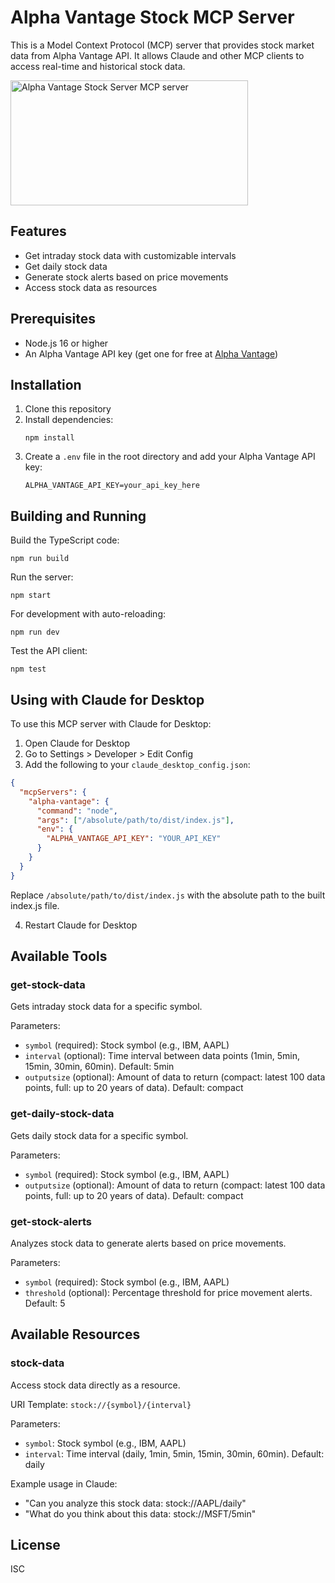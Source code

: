 # Alpha Vantage Stock MCP Server

This is a Model Context Protocol (MCP) server that provides stock market data from Alpha Vantage API. It allows Claude and other MCP clients to access real-time and historical stock data.

<a href="https://glama.ai/mcp/servers/1ujui2kmxd">
  <img width="380" height="200" src="https://glama.ai/mcp/servers/1ujui2kmxd/badge" alt="Alpha Vantage Stock Server MCP server" />
</a>

## Features

- Get intraday stock data with customizable intervals
- Get daily stock data
- Generate stock alerts based on price movements
- Access stock data as resources

## Prerequisites

- Node.js 16 or higher
- An Alpha Vantage API key (get one for free at [Alpha Vantage](https://www.alphavantage.co/support/#api-key))

## Installation

1. Clone this repository
2. Install dependencies:
   ```
   npm install
   ```
3. Create a `.env` file in the root directory and add your Alpha Vantage API key:
   ```
   ALPHA_VANTAGE_API_KEY=your_api_key_here
   ```

## Building and Running

Build the TypeScript code:
```
npm run build
```

Run the server:
```
npm start
```

For development with auto-reloading:
```
npm run dev
```

Test the API client:
```
npm test
```

## Using with Claude for Desktop

To use this MCP server with Claude for Desktop:

1. Open Claude for Desktop
2. Go to Settings > Developer > Edit Config
3. Add the following to your `claude_desktop_config.json`:

```json
{
  "mcpServers": {
    "alpha-vantage": {
      "command": "node",
      "args": ["/absolute/path/to/dist/index.js"],
      "env": {
        "ALPHA_VANTAGE_API_KEY": "YOUR_API_KEY"
      } 
    }
  }
}
```

Replace `/absolute/path/to/dist/index.js` with the absolute path to the built index.js file.

4. Restart Claude for Desktop

## Available Tools

### get-stock-data

Gets intraday stock data for a specific symbol.

Parameters:
- `symbol` (required): Stock symbol (e.g., IBM, AAPL)
- `interval` (optional): Time interval between data points (1min, 5min, 15min, 30min, 60min). Default: 5min
- `outputsize` (optional): Amount of data to return (compact: latest 100 data points, full: up to 20 years of data). Default: compact

### get-daily-stock-data

Gets daily stock data for a specific symbol.

Parameters:
- `symbol` (required): Stock symbol (e.g., IBM, AAPL)
- `outputsize` (optional): Amount of data to return (compact: latest 100 data points, full: up to 20 years of data). Default: compact

### get-stock-alerts

Analyzes stock data to generate alerts based on price movements.

Parameters:
- `symbol` (required): Stock symbol (e.g., IBM, AAPL)
- `threshold` (optional): Percentage threshold for price movement alerts. Default: 5

## Available Resources

### stock-data

Access stock data directly as a resource.

URI Template: `stock://{symbol}/{interval}`

Parameters:
- `symbol`: Stock symbol (e.g., IBM, AAPL)
- `interval`: Time interval (daily, 1min, 5min, 15min, 30min, 60min). Default: daily

Example usage in Claude:
- "Can you analyze this stock data: stock://AAPL/daily"
- "What do you think about this data: stock://MSFT/5min"

## License

ISC 
